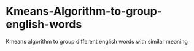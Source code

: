 # Kmeans-Algorithm-to-group-english-words
Kmeans algorithm to group different english words with similar meaning
